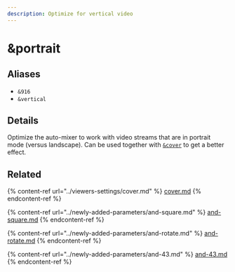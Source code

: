 ```yaml
---
description: Optimize for vertical video
---
```


# \&portrait

## Aliases

* `&916`
* `&vertical`

## Details

Optimize the auto-mixer to work with video streams that are in portrait mode (versus landscape). Can be used together with [`&cover`](../viewers-settings/cover.md) to get a better effect.

## Related

{% content-ref url="../viewers-settings/cover.md" %}
[cover.md](../viewers-settings/cover.md)
{% endcontent-ref %}

{% content-ref url="../newly-added-parameters/and-square.md" %}
[and-square.md](../newly-added-parameters/and-square.md)
{% endcontent-ref %}

{% content-ref url="../newly-added-parameters/and-rotate.md" %}
[and-rotate.md](../newly-added-parameters/and-rotate.md)
{% endcontent-ref %}

{% content-ref url="../newly-added-parameters/and-43.md" %}
[and-43.md](../newly-added-parameters/and-43.md)
{% endcontent-ref %}
